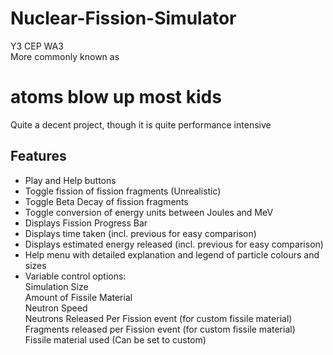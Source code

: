 # Nuclear-Fission-Simulator
Y3 CEP WA3  
More commonly known as  
# atoms blow up most kids  
Quite a decent project, though it is quite performance intensive  
## Features  
- Play and Help buttons
- Toggle fission of fission fragments (Unrealistic)
- Toggle Beta Decay of fission fragments
- Toggle conversion of energy units between Joules and MeV
- Displays Fission Progress Bar  
- Displays time taken (incl. previous for easy comparison)  
- Displays estimated energy released (incl. previous for easy comparison)
- Help menu with detailed explanation and legend of particle colours and sizes
- Variable control options:  
Simulation Size  
Amount of Fissile Material  
Neutron Speed  
Neutrons Released Per Fission event (for custom fissile material)  
Fragments released per Fission event (for custom fissile material)  
Fissile material used (Can be set to custom)
